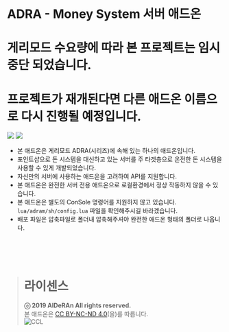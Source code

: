 # ADRA - Money System 서버 애드온
# 게리모드 수요량에 따라 본 프로젝트는 임시 중단 되었습니다.
# 프로젝트가 재개된다면 다른 애드온 이름으로 다시 진행될 예정입니다.

![](https://cdn.discordapp.com/attachments/542387372453527565/615917163685085225/1.png)
![](https://cdn.discordapp.com/attachments/542387372453527565/615917164410568705/3.png)

- 본 애드온은 게리모드 ADRA(시리즈)에 속해 있는 하나의 애드온입니다.    
- 포인트샵으로 돈 시스템을 대신하고 있는 서버를 주 타겟층으로 온전한 돈 시스템을 사용할 수 있게 개발되었습니다.    
- 자신만의 서버에 사용하는 애드온을 고려하여 API를 지원합니다.
- 본 애드온은 완전한 서버 전용 애드온으로 로컬환경에서 정상 작동하지 않을 수 있습니다.    
- 본 애드온은 별도의 ConSole 명령어를 지원하지 않고 있습니다. ``lua/adram/sh/config.lua`` 파일을 확인해주시길 바라겠습니다.    
- 배포 파일은 압축파일로 폴더내 압축해주셔야 완전한 애드온 형태의 폴더로 나옵니다.
<br/>

<br/>
<br/>

> # 라이센스
> **ⓒ 2019 AlDeRAn All rights reserved.**    
> 본 애드온은 [CC BY-NC-ND 4.0](https://creativecommons.org/licenses/by-nc-nd/4.0/)(을)를 따릅니다.    
> ![CCL](https://i.creativecommons.org/l/by-nc-nd/4.0/88x31.png)
